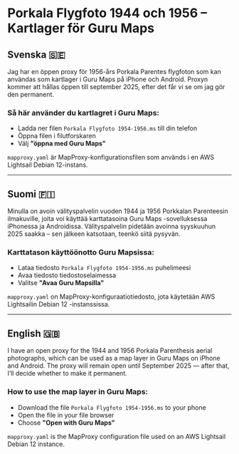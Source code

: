 # Porkala Flygfoto 1944 och 1956 – Kartlager för Guru Maps

## Svenska 🇸🇪

Jag har en öppen proxy för 1956-års Porkala Parentes flygfoton som kan användas som kartlager i Guru Maps på iPhone och Android. Proxyn kommer att hållas öppen till september 2025, efter det får vi se om jag gör den permanent.

### Så här använder du kartlagret i Guru Maps:

- Ladda ner filen `Porkala Flygfoto 1954-1956.ms` till din telefon  
- Öppna filen i filutforskaren  
- Välj **"öppna med Guru Maps"**

`mapproxy.yaml` är MapProxy-konfigurationsfilen som används i en AWS Lightsail Debian 12-instans.

---

## Suomi 🇫🇮

Minulla on avoin välityspalvelin vuoden 1944 ja 1956 Porkkalan Parenteesin ilmakuville, joita voi käyttää karttatasoina Guru Maps -sovelluksessa iPhonessa ja Androidissa. Välityspalvelin pidetään avoinna syyskuuhun 2025 saakka – sen jälkeen katsotaan, teenkö siitä pysyvän.

### Karttatason käyttöönotto Guru Mapsissa:

- Lataa tiedosto `Porkala Flygfoto 1954-1956.ms` puhelimeesi  
- Avaa tiedosto tiedostoselaimessa  
- Valitse **"Avaa Guru Mapsilla"**

`mapproxy.yaml` on MapProxy-konfiguraatiotiedosto, jota käytetään AWS Lightsailin Debian 12 -instanssissa.

---

## English 🇬🇧

I have an open proxy for the 1944 and 1956 Porkala Parenthesis aerial photographs, which can be used as a map layer in Guru Maps on iPhone and Android. The proxy will remain open until September 2025 — after that, I’ll decide whether to make it permanent.

### How to use the map layer in Guru Maps:

- Download the file `Porkala Flygfoto 1954-1956.ms` to your phone  
- Open the file in your file browser  
- Choose **"Open with Guru Maps"**

`mapproxy.yaml` is the MapProxy configuration file used on an AWS Lightsail Debian 12 instance.
